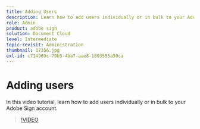 ```yaml
---
title: Adding Users
description: Learn how to add users individually or in bulk to your Adobe Sign account
role: Admin
product: adobe sign
solution: Document Cloud
level: Intermediate
topic-revisit: Administration
thumbnail: 17356.jpg
exl-id: c714969c-79b5-4ba7-aae8-1803555a50ca
---
```

# Adding users

In this video tutorial, learn how to add users individually or in bulk to your Adobe Sign account.

>[!VIDEO](https://video.tv.adobe.com/v/17356?hidetitle=true)
